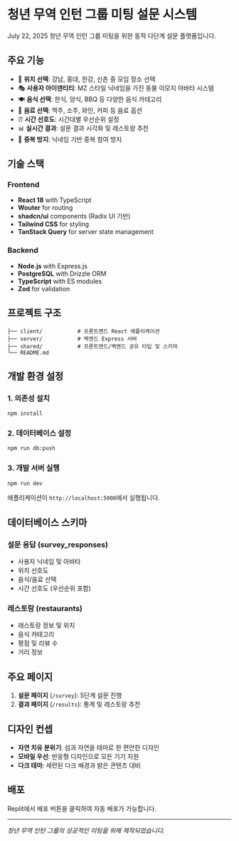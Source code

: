 # 청년 무역 인턴 그룹 미팅 설문 시스템

July 22, 2025 청년 무역 인턴 그룹 미팅을 위한 동적 다단계 설문 플랫폼입니다.

## 주요 기능

- 📍 **위치 선택**: 강남, 홍대, 한강, 신촌 중 모임 장소 선택
- 🎭 **사용자 아이덴티티**: MZ 스타일 닉네임을 가진 동물 이모지 아바타 시스템
- 🍽️ **음식 선택**: 한식, 양식, BBQ 등 다양한 음식 카테고리
- 🍻 **음료 선택**: 맥주, 소주, 와인, 커피 등 음료 옵션
- ⏰ **시간 선호도**: 시간대별 우선순위 설정
- 📊 **실시간 결과**: 설문 결과 시각화 및 레스토랑 추천
- 🔄 **중복 방지**: 닉네임 기반 중복 참여 방지

## 기술 스택

### Frontend
- **React 18** with TypeScript
- **Wouter** for routing
- **shadcn/ui** components (Radix UI 기반)
- **Tailwind CSS** for styling
- **TanStack Query** for server state management

### Backend
- **Node.js** with Express.js
- **PostgreSQL** with Drizzle ORM
- **TypeScript** with ES modules
- **Zod** for validation

## 프로젝트 구조

```
├── client/           # 프론트엔드 React 애플리케이션
├── server/           # 백엔드 Express 서버
├── shared/           # 프론트엔드/백엔드 공유 타입 및 스키마
└── README.md
```

## 개발 환경 설정

### 1. 의존성 설치
```bash
npm install
```

### 2. 데이터베이스 설정
```bash
npm run db:push
```

### 3. 개발 서버 실행
```bash
npm run dev
```

애플리케이션이 `http://localhost:5000`에서 실행됩니다.

## 데이터베이스 스키마

### 설문 응답 (survey_responses)
- 사용자 닉네임 및 아바타
- 위치 선호도
- 음식/음료 선택
- 시간 선호도 (우선순위 포함)

### 레스토랑 (restaurants)
- 레스토랑 정보 및 위치
- 음식 카테고리
- 평점 및 리뷰 수
- 거리 정보

## 주요 페이지

1. **설문 페이지** (`/survey`): 5단계 설문 진행
2. **결과 페이지** (`/results`): 통계 및 레스토랑 추천

## 디자인 컨셉

- **자연 치유 분위기**: 섬과 자연을 테마로 한 편안한 디자인
- **모바일 우선**: 반응형 디자인으로 모든 기기 지원
- **다크 테마**: 세련된 다크 배경과 밝은 콘텐츠 대비

## 배포

Replit에서 배포 버튼을 클릭하여 자동 배포가 가능합니다.

---

*청년 무역 인턴 그룹의 성공적인 미팅을 위해 제작되었습니다.*